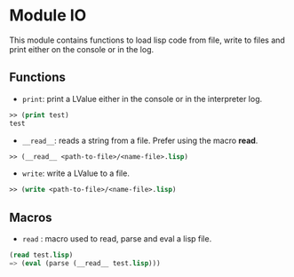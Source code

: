 # Module IO
This module contains functions to load lisp code from file, write to files and print either on the console or in the log.

## Functions

- `print`: print a LValue either in the console or in the interpreter log.
```lisp
>> (print test)
test
```
- `__read__`: reads a string from a file. Prefer using the macro **read**.
```lisp
>> (__read__ <path-to-file>/<name-file>.lisp)
```
- `write`: write a LValue to a file.
```lisp
>> (write <path-to-file>/<name-file>.lisp)
```

## Macros

- `read` : macro used to read, parse and eval a lisp file.

```lisp
(read test.lisp)
=> (eval (parse (__read__ test.lisp)))
```